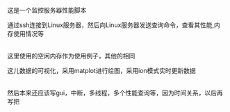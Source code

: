 这是一个监控服务器性能脚本<br>

通过ssh连接到Linux服务器，然后向Linux服务器发送查询命令，查看其性能,内存使用情况等<br><br>

这里使用的空闲内存作为使用例子，其他的相同<br>

这儿数据的可视化，采用matplot进行绘图，采用ion模式实时更新数据<br><br>

然后本来还应该写gui，中断，多线程，多个性能查询等，因为时间关系，以后再写把<br>

